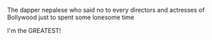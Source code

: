 The dapper nepalese who said no to every directors and actresses of Bollywood just to spent some lonesome time

I'm the GREATEST!
